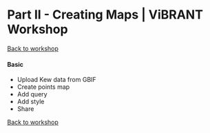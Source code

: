 Part II - Creating Maps | ViBRANT Workshop
== 

[Back to workshop](/Vizzuality/CartoDB-Tutorials/tree/master/vibrant)

#### Basic

 * Upload Kew data from GBIF
 * Create points map
 * Add query
 * Add style
 * Share

[Back to workshop](/Vizzuality/CartoDB-Tutorials/tree/master/vibrant)







